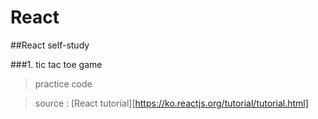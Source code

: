 # React
##React self-study 

###1. tic tac toe game

>practice code 

>source : [React tutorial][https://ko.reactjs.org/tutorial/tutorial.html]
